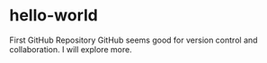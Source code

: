 # hello-world
First GitHub Repository
GitHub seems good for version control and collaboration. I will explore more.

